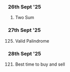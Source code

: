 ### 26th Sept '25

1. Two Sum

### 27th Sept '25

125. Valid Palindrome

### 28th Sept '25

121. Best time to buy and sell
